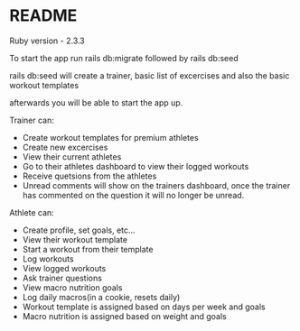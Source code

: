 # README

Ruby version - 2.3.3

To start the app run rails db:migrate followed by rails db:seed

rails db:seed will create a trainer, basic list of excercises and also the basic workout templates

afterwards you will be able to start the app up.

Trainer can:
* Create workout templates for premium athletes
* Create new excercises
* View their current athletes
* Go to their athletes dashboard to view their logged workouts
* Receive quetsions from the athletes
* Unread comments will show on the trainers dashboard, once the trainer has commented on the question it will no longer be unread.


Athlete can:
* Create profile, set goals, etc...
* View their workout template
* Start a workout from their template
* Log workouts
* View logged workouts
* Ask trainer questions
* View macro nutrition goals
* Log daily macros(in a cookie, resets daily)
* Workout template is assigned based on days per week and goals
* Macro nutrition is assigned based on weight and goals
